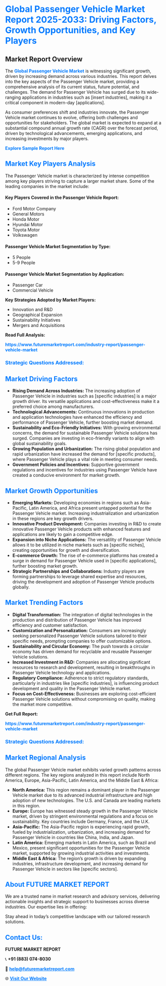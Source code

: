 <h1 style="color: #007BFF;">Global Passenger Vehicle Market Report 2025-2033: Driving Factors, Growth Opportunities, and Key Players</h1>

<section id="overview">
<h2>Market Report Overview</h2>
<p>The <a href="https://www.futuremarketreport.com/industry-report/passenger-vehicle-market" style="color: #007BFF; text-decoration: none;"><strong>Global Passenger Vehicle Market</strong></a> is witnessing significant growth, driven by increasing demand across various industries. This report delves into the key aspects of the Passenger Vehicle market, providing a comprehensive analysis of its current status, future potential, and challenges. The demand for Passenger Vehicle has surged due to its wide-ranging applications in industries such as [insert industries], making it a critical component in modern-day [applications].</p>
<p>As consumer preferences shift and industries innovate, the Passenger Vehicle market continues to evolve, offering both challenges and opportunities for stakeholders. The global market is expected to expand at a substantial compound annual growth rate (CAGR) over the forecast period, driven by technological advancements, emerging applications, and increasing investments by major players.</p>
</section>

<section id="overview">
<p><a href="https://www.futuremarketreport.com/request-sample/reportId=50883" style="color: #007BFF; text-decoration: none;"><strong>Explore Sample Report Here</strong></a></p>
</section>

<section id="key-players">
<h2 style="color: #007BFF;">Market Key Players Analysis</h2>
<p>The Passenger Vehicle market is characterized by intense competition among key players striving to capture a larger market share. Some of the leading companies in the market include:</p>
<h4>Key Players Covered in the Passenger Vehicle Report:</h4>
<ul><li>Ford Motor Company</li><li>General Motors</li><li>Honda Motor</li><li>Hyundai Motor</li><li>Toyota Motor</li><li>Volkswagen</li></ul>
<h4>Passenger Vehicle Market Segmentation by Type:</h4>
<ul><li>5 People</li><li>5-9 People</li></ul>

<h4>Passenger Vehicle Market Segmentation by Application:</h4>
<ul><li>Passenger Car</li><li>Commercial Vehicle</li></ul>
<p><strong>Key Strategies Adopted by Market Players:</strong></p>
<ul>
<li>Innovation and R&D</li>
<li>Geographical Expansion</li>
<li>Sustainability Initiatives</li>
<li>Mergers and Acquisitions</li>
</ul>
</section>

<section>
<p><strong>Read Full Analysis: </strong></p><a href="https://www.futuremarketreport.com/industry-report/passenger-vehicle-market" style="color: #007BFF; text-decoration: none;"><strong>https://www.futuremarketreport.com/industry-report/passenger-vehicle-market</strong></a>
<h3 style="color: #007BFF;">Strategic Questions Addressed:</h3>
</section>

<section id="driving-factors">
<h2 style="color: #007BFF;">Market Driving Factors</h2>
<ul>
<li><strong>Rising Demand Across Industries:</strong> The increasing adoption of Passenger Vehicle in industries such as [specific industries] is a major growth driver. Its versatile applications and cost-effectiveness make it a preferred choice among manufacturers.</li>
<li><strong>Technological Advancements:</strong> Continuous innovations in production and application technologies have enhanced the efficiency and performance of Passenger Vehicle, further boosting market demand.</li>
<li><strong>Sustainability and Eco-Friendly Initiatives:</strong> With growing environmental concerns, the demand for sustainable Passenger Vehicle solutions has surged. Companies are investing in eco-friendly variants to align with global sustainability goals.</li>
<li><strong>Growing Population and Urbanization:</strong> The rising global population and rapid urbanization have increased the demand for [specific products], where Passenger Vehicle plays a vital role in meeting consumer needs.</li>
<li><strong>Government Policies and Incentives:</strong> Supportive government regulations and incentives for industries using Passenger Vehicle have created a conducive environment for market growth.</li>
</ul>
</section>

<section id="growth-opportunities">
<h2 style="color: #007BFF;">Market Growth Opportunities</h2>
<ul>
<li><strong>Emerging Markets:</strong> Developing economies in regions such as Asia-Pacific, Latin America, and Africa present untapped potential for the Passenger Vehicle market. Increasing industrialization and urbanization in these regions are key growth drivers.</li>
<li><strong>Innovative Product Development:</strong> Companies investing in R&D to create innovative Passenger Vehicle products with enhanced features and applications are likely to gain a competitive edge.</li>
<li><strong>Expansion into Niche Applications:</strong> The versatility of Passenger Vehicle allows it to be utilized in niche markets such as [specific niches], creating opportunities for growth and diversification.</li>
<li><strong>E-commerce Growth:</strong> The rise of e-commerce platforms has created a surge in demand for Passenger Vehicle used in [specific applications], further boosting market growth.</li>
<li><strong>Strategic Partnerships and Collaborations:</strong> Industry players are forming partnerships to leverage shared expertise and resources, driving the development and adoption of Passenger Vehicle products globally.</li>
</ul>
</section>

<section id="trending-factors">
<h2 style="color: #007BFF;">Market Trending Factors</h2>
<ul>
<li><strong>Digital Transformation:</strong> The integration of digital technologies in the production and distribution of Passenger Vehicle has improved efficiency and customer satisfaction.</li>
<li><strong>Customization and Personalization:</strong> Consumers are increasingly seeking personalized Passenger Vehicle solutions tailored to their specific needs, prompting companies to offer customizable options.</li>
<li><strong>Sustainability and Circular Economy:</strong> The push towards a circular economy has driven demand for recyclable and reusable Passenger Vehicle solutions.</li>
<li><strong>Increased Investment in R&D:</strong> Companies are allocating significant resources to research and development, resulting in breakthroughs in Passenger Vehicle technology and applications.</li>
<li><strong>Regulatory Compliance:</strong> Adherence to strict regulatory standards, particularly in industries like [specific industries], is influencing product development and quality in the Passenger Vehicle market.</li>
<li><strong>Focus on Cost-Effectiveness:</strong> Businesses are exploring cost-efficient Passenger Vehicle solutions without compromising on quality, making the market more competitive.</li>
</ul>
</section>

<section>
<p><strong>Get Full Report: </strong></p><a href="https://www.futuremarketreport.com/industry-report/passenger-vehicle-market" style="color: #007BFF; text-decoration: none;"><strong>https://www.futuremarketreport.com/industry-report/passenger-vehicle-market</strong></a>
<h3 style="color: #007BFF;">Strategic Questions Addressed:</h3>
</section>


<section id="regional-analysis">
<h2 style="color: #007BFF;">Market Regional Analysis</h2>
<p>The global Passenger Vehicle market exhibits varied growth patterns across different regions. The key regions analyzed in this report include North America, Europe, Asia-Pacific, Latin America, and the Middle East & Africa:</p>
<ul>
<li><strong>North America:</strong> This region remains a dominant player in the Passenger Vehicle market due to its advanced industrial infrastructure and high adoption of new technologies. The U.S. and Canada are leading markets in this region.</li>
<li><strong>Europe:</strong> Europe has witnessed steady growth in the Passenger Vehicle market, driven by stringent environmental regulations and a focus on sustainability. Key countries include Germany, France, and the U.K.</li>
<li><strong>Asia-Pacific:</strong> The Asia-Pacific region is experiencing rapid growth, fueled by industrialization, urbanization, and increasing demand for Passenger Vehicle in countries like China, India, and Japan.</li>
<li><strong>Latin America:</strong> Emerging markets in Latin America, such as Brazil and Mexico, present significant opportunities for the Passenger Vehicle market, supported by growing industrial activities and investments.</li>
<li><strong>Middle East & Africa:</strong> The region’s growth is driven by expanding industries, infrastructure development, and increasing demand for Passenger Vehicle in sectors like [specific sectors].</li>
</ul>
</section>

<footer>
<h2 style="color: #007BFF;">About FUTURE MARKET REPORT</h2>
<p>We are a trusted name in market research and advisory services, delivering actionable insights and strategic support to businesses across diverse industries. Our expertise lies in offering:</p>

<p>Stay ahead in today’s competitive landscape with our tailored research solutions.</p>

<h2 style="color: #007BFF;">Contact Us:</h2>
<p><strong>FUTURE MARKET REPORT</strong></p>
<p>📞 <strong>+91 (883) 074-8030</strong></p>
<p>📧 <strong><a href="mailto:help@futuremarketreport.com" style="color: #007BFF;">help@futuremarketreport.com</a></strong></p>
<p>🌐 <strong><a href="https://www.futuremarketreport.com/" style="color: #007BFF;">Visit Our Website</a></strong></p>
</footer>